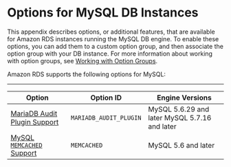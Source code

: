 # Options for MySQL DB Instances<a name="Appendix.MySQL.Options"></a>

This appendix describes options, or additional features, that are available for Amazon RDS instances running the MySQL DB engine\. To enable these options, you can add them to a custom option group, and then associate the option group with your DB instance\. For more information about working with option groups, see [Working with Option Groups](USER_WorkingWithOptionGroups.md)\. 

Amazon RDS supports the following options for MySQL: 


****  

| Option | Option ID | Engine Versions | 
| --- | --- | --- | 
|  [MariaDB Audit Plugin Support](Appendix.MySQL.Options.AuditPlugin.md)  |  `MARIADB_AUDIT_PLUGIN`  |  MySQL 5\.6\.29 and later MySQL 5\.7\.16 and later  | 
|  [MySQL `MEMCACHED` Support](Appendix.MySQL.Options.memcached.md)  |  `MEMCACHED`  |  MySQL 5\.6 and later  | 